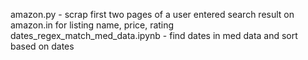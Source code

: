 amazon.py - scrap first two pages of a user entered search result on amazon.in for listing name, price, rating
dates_regex_match_med_data.ipynb - find dates in med data and sort based on dates
